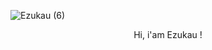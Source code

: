 ![Ezukau (6)](https://user-images.githubusercontent.com/105425952/196008671-d05dcbbd-dbad-464d-b85a-44400b8dbc4e.png)


<p align="center" width="100px">
Hi, i'am Ezukau !
</p>
